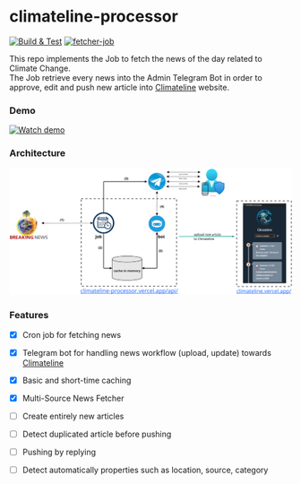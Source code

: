# climateline-processor

[![Build & Test](https://github.com/margostino/climateline-processor/actions/workflows/main.yml/badge.svg?branch=master)](https://github.com/margostino/climateline-processor/actions/workflows/main.yml)
[![fetcher-job](https://github.com/margostino/climateline-processor/actions/workflows/job.yml/badge.svg?branch=master)](https://github.com/margostino/climateline-processor/actions/workflows/job.yml)

This repo implements the Job to fetch the news of the day related to Climate Change.  
The Job retrieve every news into the Admin Telegram Bot in order to approve, edit and push new article into [Climateline](https://climateline.vercel.app/) website.

### Demo
[![Watch demo](https://img.youtube.com/vi/qJAKAkadVWQ/default.jpg)](https://www.youtube.com/watch?v=qJAKAkadVWQ)

### Architecture

![](assets/architecture.png#100x)

### Features

- [x] Cron job for fetching news
- [x] Telegram bot for handling news workflow (upload, update) towards [Climateline](https://climateline.vercel.app/)
- [x] Basic and short-time caching
- [x] Multi-Source News Fetcher
- [ ] Create entirely new articles
- [ ] Detect duplicated article before pushing
- [ ] Pushing by replying
- [ ] Detect automatically properties such as location, source, category 

